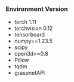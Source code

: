 ### Environment Version
- torch 1.11
- torchvision 0.12
- tensorboard
- numpy==1.23.5
- scipy
- open3d>=0.8
- Pillow
- tqdm
- graspnetAPI